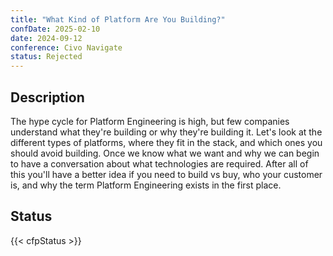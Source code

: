 ```yaml
---
title: "What Kind of Platform Are You Building?"
confDate: 2025-02-10
date: 2024-09-12
conference: Civo Navigate
status: Rejected
---
```


## Description

The hype cycle for Platform Engineering is high, but few companies understand what they're building or why they're building it. Let's look at the different types of platforms, where they fit in the stack, and which ones you should avoid building.
Once we know what we want and why we can begin to have a conversation about what technologies are required. After all of this you'll have a better idea if you need to build vs buy, who your customer is, and why the term Platform Engineering exists in the first place.

## Status

{{< cfpStatus >}}
